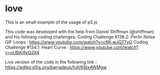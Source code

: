 # love
This is an small example of the usage of p5.js

This code was developed with the help from Daniel Shiffman (@shiffman) and his followig coding challenges:
  Coding Challenge #136.2: Perlin Noise GIF Loops : https://www.youtube.com/watch?v=c6K-wJQ77yQ
  Coding Challenge #134.1: Heart Curve : https://www.youtube.com/watch?v=oUBAi9xQ2X4

Live version of the code in the following link : https://editor.p5js.org/barradeus/full/6StxAWMgw
